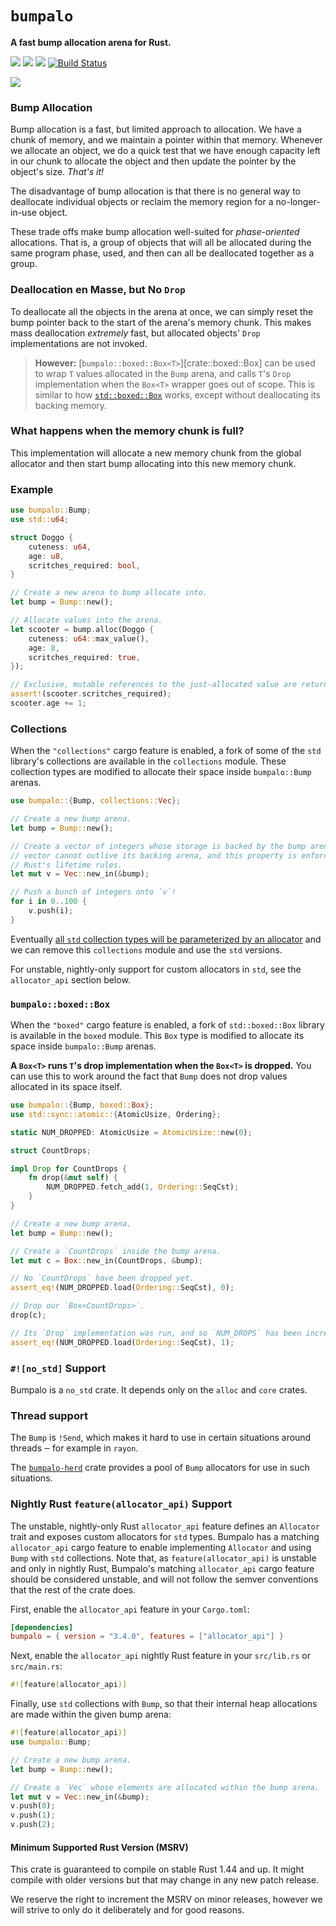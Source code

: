 # `bumpalo`


**A fast bump allocation arena for Rust.**

[![](https://docs.rs/bumpalo/badge.svg)](https://docs.rs/bumpalo/)
[![](https://img.shields.io/crates/v/bumpalo.svg)](https://crates.io/crates/bumpalo)
[![](https://img.shields.io/crates/d/bumpalo.svg)](https://crates.io/crates/bumpalo)
[![Build Status](https://github.com/fitzgen/bumpalo/workflows/Rust/badge.svg)](https://github.com/fitzgen/bumpalo/actions?query=workflow%3ARust)

![](https://github.com/fitzgen/bumpalo/raw/master/bumpalo.png)

### Bump Allocation

Bump allocation is a fast, but limited approach to allocation. We have a chunk
of memory, and we maintain a pointer within that memory. Whenever we allocate an
object, we do a quick test that we have enough capacity left in our chunk to
allocate the object and then update the pointer by the object's size. *That's
it!*

The disadvantage of bump allocation is that there is no general way to
deallocate individual objects or reclaim the memory region for a
no-longer-in-use object.

These trade offs make bump allocation well-suited for *phase-oriented*
allocations. That is, a group of objects that will all be allocated during the
same program phase, used, and then can all be deallocated together as a group.

### Deallocation en Masse, but No `Drop`

To deallocate all the objects in the arena at once, we can simply reset the bump
pointer back to the start of the arena's memory chunk. This makes mass
deallocation *extremely* fast, but allocated objects' `Drop` implementations are
not invoked.

> **However:** [`bumpalo::boxed::Box<T>`][crate::boxed::Box] can be used to wrap
> `T` values allocated in the `Bump` arena, and calls `T`'s `Drop`
> implementation when the `Box<T>` wrapper goes out of scope. This is similar to
> how [`std::boxed::Box`] works, except without deallocating its backing memory.

[`std::boxed::Box`]: https://doc.rust-lang.org/std/boxed/struct.Box.html

### What happens when the memory chunk is full?

This implementation will allocate a new memory chunk from the global allocator
and then start bump allocating into this new memory chunk.

### Example

```rust
use bumpalo::Bump;
use std::u64;

struct Doggo {
    cuteness: u64,
    age: u8,
    scritches_required: bool,
}

// Create a new arena to bump allocate into.
let bump = Bump::new();

// Allocate values into the arena.
let scooter = bump.alloc(Doggo {
    cuteness: u64::max_value(),
    age: 8,
    scritches_required: true,
});

// Exclusive, mutable references to the just-allocated value are returned.
assert!(scooter.scritches_required);
scooter.age += 1;
```

### Collections

When the `"collections"` cargo feature is enabled, a fork of some of the `std`
library's collections are available in the `collections` module. These
collection types are modified to allocate their space inside `bumpalo::Bump`
arenas.

```rust
use bumpalo::{Bump, collections::Vec};

// Create a new bump arena.
let bump = Bump::new();

// Create a vector of integers whose storage is backed by the bump arena. The
// vector cannot outlive its backing arena, and this property is enforced with
// Rust's lifetime rules.
let mut v = Vec::new_in(&bump);

// Push a bunch of integers onto `v`!
for i in 0..100 {
    v.push(i);
}
```

Eventually [all `std` collection types will be parameterized by an
allocator](https://github.com/rust-lang/rust/issues/42774) and we can remove
this `collections` module and use the `std` versions.

For unstable, nightly-only support for custom allocators in `std`, see the
`allocator_api` section below.

### `bumpalo::boxed::Box`

When the `"boxed"` cargo feature is enabled, a fork of `std::boxed::Box` library
is available in the `boxed` module. This `Box` type is modified to allocate its
space inside `bumpalo::Bump` arenas.

**A `Box<T>` runs `T`'s drop implementation when the `Box<T>` is dropped.** You
can use this to work around the fact that `Bump` does not drop values allocated
in its space itself.

```rust
use bumpalo::{Bump, boxed::Box};
use std::sync::atomic::{AtomicUsize, Ordering};

static NUM_DROPPED: AtomicUsize = AtomicUsize::new(0);

struct CountDrops;

impl Drop for CountDrops {
    fn drop(&mut self) {
        NUM_DROPPED.fetch_add(1, Ordering::SeqCst);
    }
}

// Create a new bump arena.
let bump = Bump::new();

// Create a `CountDrops` inside the bump arena.
let mut c = Box::new_in(CountDrops, &bump);

// No `CountDrops` have been dropped yet.
assert_eq!(NUM_DROPPED.load(Ordering::SeqCst), 0);

// Drop our `Box<CountDrops>`.
drop(c);

// Its `Drop` implementation was run, and so `NUM_DROPS` has been incremented.
assert_eq!(NUM_DROPPED.load(Ordering::SeqCst), 1);
```

### `#![no_std]` Support

Bumpalo is a `no_std` crate. It depends only on the `alloc` and `core` crates.

### Thread support

The `Bump` is `!Send`, which makes it hard to use in certain situations around threads ‒ for
example in `rayon`.

The [`bumpalo-herd`](https://crates.io/crates/bumpalo-herd) crate provides a pool of `Bump`
allocators for use in such situations.

### Nightly Rust `feature(allocator_api)` Support

The unstable, nightly-only Rust `allocator_api` feature defines an `Allocator`
trait and exposes custom allocators for `std` types. Bumpalo has a matching
`allocator_api` cargo feature to enable implementing `Allocator` and using
`Bump` with `std` collections. Note that, as `feature(allocator_api)` is
unstable and only in nightly Rust, Bumpalo's matching `allocator_api` cargo
feature should be considered unstable, and will not follow the semver
conventions that the rest of the crate does.

First, enable the `allocator_api` feature in your `Cargo.toml`:

```toml
[dependencies]
bumpalo = { version = "3.4.0", features = ["allocator_api"] }
```

Next, enable the `allocator_api` nightly Rust feature in your `src/lib.rs` or `src/main.rs`:

```rust
#![feature(allocator_api)]
```

Finally, use `std` collections with `Bump`, so that their internal heap
allocations are made within the given bump arena:

```rust
#![feature(allocator_api)]
use bumpalo::Bump;

// Create a new bump arena.
let bump = Bump::new();

// Create a `Vec` whose elements are allocated within the bump arena.
let mut v = Vec::new_in(&bump);
v.push(0);
v.push(1);
v.push(2);
```

#### Minimum Supported Rust Version (MSRV)

This crate is guaranteed to compile on stable Rust 1.44 and up. It might compile
with older versions but that may change in any new patch release.

We reserve the right to increment the MSRV on minor releases, however we will strive
to only do it deliberately and for good reasons.


